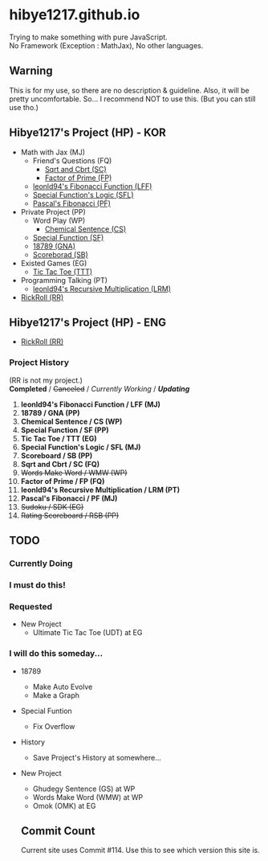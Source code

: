 # hibye1217.github.io
Trying to make something with pure JavaScript.  
No Framework (Exception : MathJax), No other languages.

## Warning
This is for my use, so there are no description & guideline.
Also, it will be pretty uncomfortable.
So... I recommend NOT to use this. (But you can still use tho.)

## Hibye1217's Project (HP) - KOR
- Math with Jax (MJ)
  - Friend's Questions (FQ)
    - [Sqrt and Cbrt (SC)](https://hibye1217.github.io/Kor/Page/SC.html)
    - [Factor of Prime (FP)](https://hibye1217.github.io/Kor/Page/FP.html)
  - [leonld94's Fibonacci Function (LFF)](https://hibye1217.github.io/Kor/Page/LFF.html)
  - [Special Function's Logic (SFL)](https://hibye1217.github.io/Kor/Page/SFL.html)
  - [Pascal's Fibonacci (PF)](https://hibye1217.github.io/Kor/Page/PF.html)
- Private Project (PP)
  - Word Play (WP)
    - [Chemical Sentence (CS)](https://hibye1217.github.io/Kor/Page/CS.html)
  - [Special Function (SF)](https://hibye1217.github.io/Kor/Page/SF.html)
  - [18789 (GNA)](https://hibye1217.github.io/Kor/Page/GNA.html)
  - [Scoreborad (SB)](https://hibye1217.github.io/Kor/Page/SB.html)
- Existed Games (EG)
  - [Tic Tac Toe (TTT)](https://hibye1217.github.io/Kor/Page/TTT.html)
- Programming Talking (PT)
  - [leonld94's Recursive Multiplication (LRM)](https://hibye1217.github.io/Kor/Page/LRM.html)
- [RickRoll (RR)](https://www.youtube.com/watch?v=dQw4w9WgXcQ)

## Hibye1217's Project (HP) - ENG
- [RickRoll (RR)](https://www.youtube.com/watch?v=dQw4w9WgXcQ)

### Project History
(RR is not my project.)  
**Completed** / ~~Canceled~~ / *Currently Working* / ***Updating***
1. **leonld94's Fibonacci Function / LFF (MJ)**
2. **18789 / GNA (PP)**
3. **Chemical Sentence / CS (WP)**
4. **Special Function / SF (PP)**
5. **Tic Tac Toe / TTT (EG)**
6. **Special Function's Logic / SFL (MJ)**
7. **Scoreboard / SB (PP)**
8. **Sqrt and Cbrt / SC (FQ)**
9. ~~Words Make Word / WMW (WP)~~
10. **Factor of Prime / FP (FQ)**
11. **leonld94's Recursive Multiplication / LRM (PT)**
12. **Pascal's Fibonacci / PF (MJ)**
13. ~~Sudoku / SDK (EG)~~
14. ~~Rating Scoreboard / RSB (PP)~~

## TODO

### Currently Doing

### I must do this!

### Requested
- New Project
  - Ultimate Tic Tac Toe (UDT) at EG

### I will do this someday...
- 18789
  - Make Auto Evolve
  - Make a Graph
- Special Funtion
  - Fix Overflow
- History
  - Save Project's History at somewhere...
- New Project
  - Ghudegy Sentence (GS) at WP
  - Words Make Word (WMW) at WP
  - Omok (OMK) at EG

  ## Commit Count
  Current site uses Commit #114.
  Use this to see which version this site is.